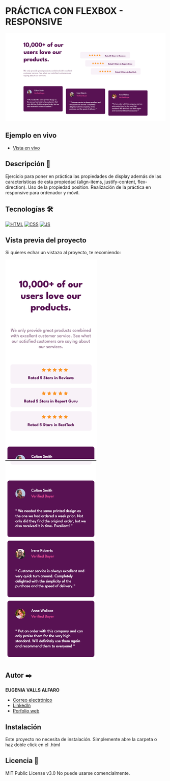 # PRÁCTICA CON FLEXBOX - RESPONSIVE

![Imagen del proyecto](https://raw.githubusercontent.com/eugeniavalls/practica-flexbox2-responsive/main/src/assets/screenshots/01.png)

## Ejemplo en vivo

- [Vista en vivo](URL-de-github-pages-de-este-proyecto)


## Descripción 📑

Ejercicio para poner en práctica las propiedades de display además de las características de esta propiedad (align-items, justify-content, flex-direction). Uso de la propiedad position. 
Realización de la práctica en responsive para ordenador y móvil. 

## Tecnologías 🛠

<!-- Iconos sacados de: https://github.com/hendrasob/badges/blob/master/README.md y https://github.com/alexandresanlim/Badges4-README.md-Profile -->

[![HTML](https://img.shields.io/badge/HTML5-E34F26?style=for-the-badge&logo=html5&logoColor=white)](https://es.wikipedia.org/wiki/HTML5)
[![CSS](https://img.shields.io/badge/CSS3-1572B6?style=for-the-badge&logo=css3&logoColor=white)](https://es.wikipedia.org/wiki/CSS)
[![JS](https://img.shields.io/badge/JavaScript-F7DF1E?style=for-the-badge&logo=javascript&logoColor=black)](https://es.wikipedia.org/wiki/JavaScript)

## Vista previa del proyecto

Si quieres echar un vistazo al proyecto, te recomiendo:

![Captura del proyecto](https://raw.githubusercontent.com/eugeniavalls/practica-flexbox2-responsive/main/src/assets/screenshots/02.png)
![Captura del proyecto](https://raw.githubusercontent.com/eugeniavalls/practica-flexbox2-responsive/main/src/assets/screenshots/03.png)


## Autor ✒️

**EUGENIA VALLS ALFARO**

- [Correo electrónico](e.vallsalfaro@gmail.com)
- [LinkedIn](https://www.linkedin.com/in/eugenia-valls-alfaro-540b1a20a)
- [Porfolio web](https://tu-dominio.com/)

## Instalación

Este proyecto no necesita de instalación. Simplemente abre la carpeta o haz doble click en el .html

## Licencia 📄

MIT Public License v3.0
No puede usarse comencialmente.
